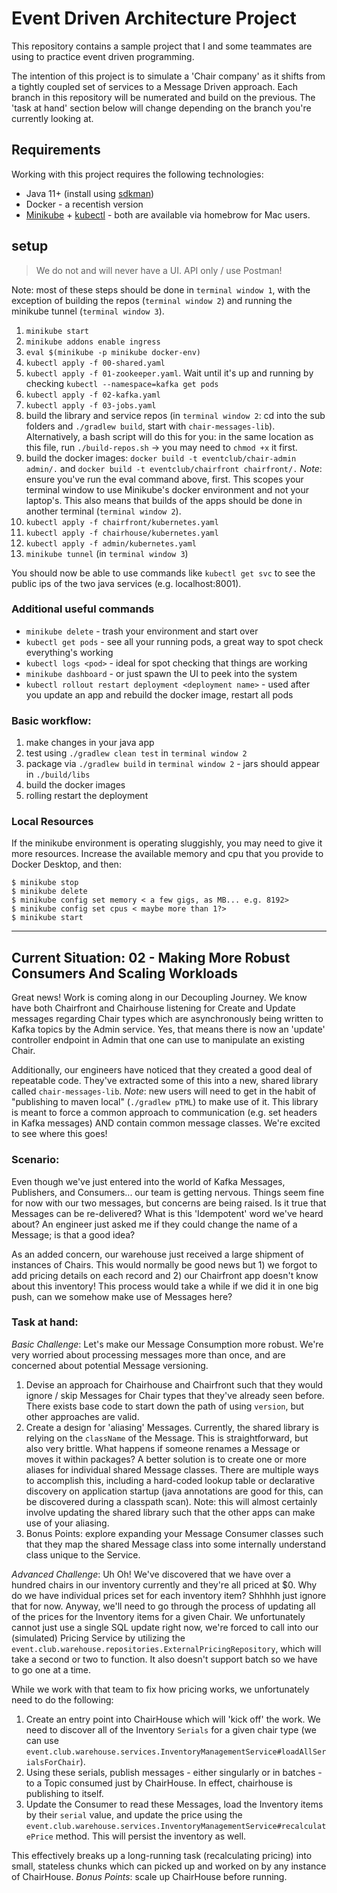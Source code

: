 # Event Driven Architecture Project

This repository contains a sample project that I and some teammates are using to practice event driven programming.

The intention of this project is to simulate a 'Chair company' as it shifts from a tightly coupled set of services to a Message Driven approach.
Each branch in this repository will be numerated and build on the previous. The 'task at hand' section below will change depending on the branch you're currently looking at.

## Requirements

Working with this project requires the following technologies:

* Java 11+ (install using [sdkman](https://sdkman.io/))
* Docker - a recentish version
* [Minikube](https://minikube.sigs.k8s.io/docs/start/) + [kubectl](https://kubernetes.io/docs/reference/kubectl/) - both are available via homebrow for Mac users.


## setup

> We do not and will never have a UI. API only / use Postman!

Note: most of these steps should be done in `terminal window 1`, with the exception of building the repos (`terminal window 2`) and running the minikube tunnel (`terminal window 3`).

1. `minikube start`
1. `minikube addons enable ingress`
1. `eval $(minikube -p minikube docker-env)`
1. `kubectl apply -f 00-shared.yaml`
1. `kubectl apply -f 01-zookeeper.yaml`. Wait until it's up and running by checking `kubectl --namespace=kafka get pods`
1. `kubectl apply -f 02-kafka.yaml`
1. `kubectl apply -f 03-jobs.yaml`
1. build the library and service repos (in `terminal window 2`: cd into the sub folders and `./gradlew build`, start with `chair-messages-lib`). Alternatively, a bash script will do this for you: in the same location as this file, run `./build-repos.sh` -> you may need to `chmod +x` it first.
1. build the docker images: `docker build -t eventclub/chair-admin admin/.` and `docker build -t eventclub/chairfront chairfront/.` _Note_: ensure you've run the eval command above, first. This scopes your terminal window to use Minikube's docker environment and not your laptop's. This also means that builds of the apps should be done in another terminal (`terminal window 2`).
1. `kubectl apply -f chairfront/kubernetes.yaml`
1. `kubectl apply -f chairhouse/kubernetes.yaml`
1. `kubectl apply -f admin/kubernetes.yaml`
1. `minikube tunnel` (in `terminal window 3`)

You should now be able to use commands like `kubectl get svc` to see the public ips of the two java services (e.g. localhost:8001).

### Additional useful commands

* `minikube delete` - trash your environment and start over
* `kubectl get pods` - see all your running pods, a great way to spot check everything's working
* `kubectl logs <pod>` - ideal for spot checking that things are working
* `minikube dashboard` - or just spawn the UI to peek into the system 
* `kubectl rollout restart deployment <deployment name>` - used after you update an app and rebuild the docker image, restart all pods


### Basic workflow:

1. make changes in your java app
2. test using `./gradlew clean test` in `terminal window 2`
3. package via `./gradlew build` in `terminal window 2` - jars should appear in `./build/libs`
4. build the docker images
5. rolling restart the deployment


### Local Resources

If the minikube environment is operating sluggishly, you may need to give it more resources. Increase the available memory and cpu that you provide to Docker Desktop, and then:

```
$ minikube stop
$ minikube delete
$ minikube config set memory < a few gigs, as MB... e.g. 8192>
$ minikube config set cpus < maybe more than 1?>
$ minikube start
```

---


## Current Situation: 02 - Making More Robust Consumers And Scaling Workloads

Great news! Work is coming along in our Decoupling Journey. We know have both Chairfront and Chairhouse listening for Create and Update messages regarding Chair types which are asynchronously being written to Kafka topics by the Admin service. Yes, that means there is now an 'update' controller endpoint in Admin that one can use to manipulate an existing Chair.

Additionally, our engineers have noticed that they created a good deal of repeatable code. They've extracted some of this into a new, shared library called `chair-messages-lib`. _Note_: new users will need to get in the habit of "publishing to maven local" (`./gradlew pTML`) to make use of it. This library is meant to force a common approach to communication (e.g. set headers in Kafka messages) AND contain common message classes. We're excited to see where this goes!


### Scenario:

Even though we've just entered into the world of Kafka Messages, Publishers, and Consumers... our team is getting nervous. Things seem fine for now with our two messages, but concerns are being raised. Is it true that Messages can be re-delivered? What is this 'Idempotent' word we've heard about? An engineer just asked me if they could change the name of a Message; is that a good idea?

As an added concern, our warehouse just received a large shipment of instances of Chairs. This would normally be good news but 1) we forgot to add pricing details on each record and 2) our Chairfront app doesn't know about this inventory! This process would take a while if we did it in one big push, can we somehow make use of Messages here?

### Task at hand:


_Basic Challenge_: Let's make our Message Consumption more robust. We're very worried about processing messages more than once, and are concerned about potential Message versioning.

1. Devise an approach for Chairhouse and Chairfront such that they would ignore / skip Messages for Chair types that they've already seen before. There exists base code to start down the path of using `version`, but other approaches are valid. 
1. Create a design for 'aliasing' Messages. Currently, the shared library is relying on the `className`  of the Message. This is straightforward, but also very brittle. What happens if someone renames a Message or moves it within packages? A better solution is to create one or more aliases for individual shared Message classes. There are multiple ways to accomplish this, including a hard-coded lookup table or declarative discovery on application startup (java annotations are good for this, can be discovered during a classpath scan). Note: this will almost certainly involve updating the shared library such that the other apps can make use of your aliasing.
1. Bonus Points: explore expanding your Message Consumer classes such that they map the shared Message class into some internally understand class unique to the Service.

_Advanced Challenge_: Uh Oh! We've discovered that we have over a hundred chairs in our inventory currently and they're all priced at $0. Why do we have individual prices set for each inventory item? Shhhhh just ignore that for now. Anyway, we'll need to go through the process of updating all of the prices for the Inventory items for a given Chair. We unfortunately cannot just use a single SQL update right now, we're forced to call into our (simulated) Pricing Service by utilizing the `event.club.warehouse.repositories.ExternalPricingRepository`, which will take a second or two to function. It also doesn't support batch so we have to go one at a time. 

While we work with that team to fix how pricing works, we unfortunately need to do the following: 

1. Create an entry point into ChairHouse which will 'kick off' the work. We need to discover all of the Inventory `Serials` for a given chair type (we can use `event.club.warehouse.services.InventoryManagementService#loadAllSerialsForChair`).
1. Using these serials, publish messages - either singularly or in batches - to a Topic consumed just by ChairHouse. In effect, chairhouse is publishing to itself.
1. Update the Consumer to read these Messages, load the Inventory items by their `serial` value, and update the price using the `event.club.warehouse.services.InventoryManagementService#recalculatePrice` method. This will persist the inventory as well.

This effectively breaks up a long-running task (recalculating pricing) into small, stateless chunks which can picked up and worked on by any instance of ChairHouse. _Bonus Points_: scale up ChairHouse before running.






